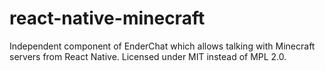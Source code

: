 # react-native-minecraft

Independent component of EnderChat which allows talking with Minecraft servers from React Native. Licensed under MIT instead of MPL 2.0.
